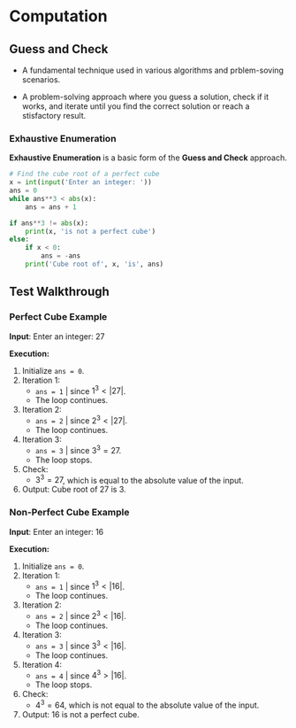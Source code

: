 # Computation

## Guess and Check

- A fundamental technique used in various algorithms and prblem-soving scenarios.

- A problem-solving approach where you guess a solution, check if it works,
and iterate until you find the correct solution or reach a stisfactory result.

### Exhaustive Enumeration

**Exhaustive Enumeration** is a basic form of the **Guess and Check** approach.

```python
# Find the cube root of a perfect cube
x = int(input('Enter an integer: '))
ans = 0
while ans**3 < abs(x):
    ans = ans + 1

if ans**3 != abs(x):
    print(x, 'is not a perfect cube')
else:
    if x < 0:
        ans = -ans
    print('Cube root of', x, 'is', ans)
```

## Test Walkthrough

### Perfect Cube Example

**Input**: Enter an integer: 27

**Execution:**

1. Initialize `ans = 0`.
2. Iteration 1:
   - `ans = 1` | since $1^3 < |27|$.
   - The loop continues.
3. Iteration 2:
   - `ans = 2` | since $2^3 < |27|$.
   - The loop continues.
4. Iteration 3:
   - `ans = 3` | since $3^3 = 27$.
   - The loop stops.
5. Check:
   - $3^3 = 27$, which is equal to the absolute value of the input.
6. Output: Cube root of 27 is 3.

### Non-Perfect Cube Example

**Input**: Enter an integer: 16

**Execution:**

1. Initialize `ans = 0`.
2. Iteration 1:
   - `ans = 1` | since $1^3 < |16|$.
   - The loop continues.
3. Iteration 2:
   - `ans = 2` | since $2^3 < |16|$.
   - The loop continues.
4. Iteration 3:
   - `ans = 3` | since $3^3 < |16|$.
   - The loop continues.
5. Iteration 4:
   - `ans = 4` | since $4^3 > |16|$.
   - The loop stops.
6. Check:
   - $4^3 = 64$, which is not equal to the absolute value of the input.
7. Output: 16 is not a perfect cube.

